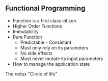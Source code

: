 Functional Programming
-----------------------
* Function is a first class citizen
* Higher Order Functions
* Immutability
* Pure Function
  * Predictable - Consistant
  * Must only rely on its parameters
  * No side effects
  * Must never mutate its input parameters
* How to manage the application state


The redux "Circle of life"
